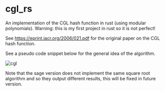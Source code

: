# cgl_rs
An implementation of the CGL hash function in rust (using modular polynomials). Warning: this is my first project in rust so it is not perfect!

See https://eprint.iacr.org/2006/021.pdf for the original paper on the CGL hash function.

See a pseudo code snippet below for the general idea of the algorithm.

![cgl](https://user-images.githubusercontent.com/17739301/219529234-55e23af6-97fd-4dfd-a646-c32eb8b3ace7.png)


Note that the sage version does not implement the same square root algorithm and so they output different results, this will be fixed in future version.

